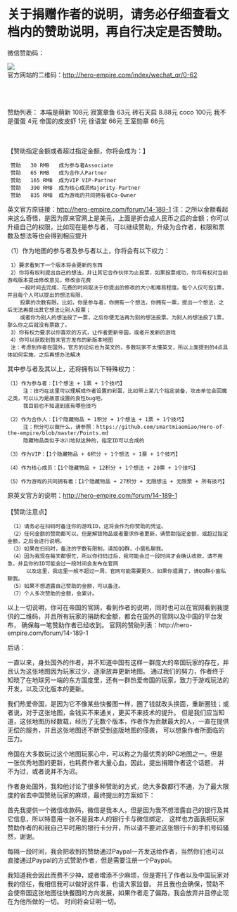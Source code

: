 # 关于捐赠作者的说明，请务必仔细查看文档内的赞助说明，再自行决定是否赞助。
微信赞助码：

![](https://github.com/smartmiaomiao/Hero-of-the-empire/blob/master/wechatQR.png)
</br>官方网站的二维码：http://hero-empire.com/index/wechat_qr/0-62

</br></br></br>
赞助列表：
本喵是萌新 108元 
寂寞章鱼   63元
砖石天启   8.88元
coco      100元
我不是蛋蛋 4元
帝国的皮皮虾 1元
徐语堂 66元
王室勋章 66元
</br></br></br>


【赞助指定金额或者超过指定金额，你将会成为：】

     赞助   30 RMB   成为参与者Associate  
     赞助   65 RMB   成为合作人Partner
     赞助   165 RMB  成为VIP VIP-Partner
     赞助   390 RMB  成为核心成员Majority-Partner
     赞助   835 RMB  成为游戏的共同拥有者Co-Owner
     
英文官方原链接：http://hero-empire.com/forum/14-189-1
注：之所以金额看起来这么奇怪，是因为原来官网上是美元，上面是折合成人民币之后的金额；你可以升级自己的权限，比如现在是参与者，
可以继续赞助，升级为合作者，权限和票数及想法等也会得到相应提升

（1）作为地图的参与者及参与者以上，你将会有以下权力：

     1）要求看到下一个版本将会更新的东西
     2）你将有权利提出自己的想法，并让其它合作伙伴为止投票，如果投票成功，你将有权对当前游戏版本提出修改意见，修改会花费
        一段时间去完成，花费的时间取决于你提出的修改的大小和难易程度。每个人仅可投1票，并且每个人可以提出的想法有限，
        投票的次数有限。比如，你是参与者，你拥有一个想法，你拥有一票，提出一个想法，之后无法再提出其它想法让别人投票；
        或者你为别人的想法投了一票，之后你便无法再为别的想法投票。为别人的想法投了1票，那么你之后就没有票数了。
     3）你有权力要求以你喜欢的方式，让作者更新帝国，或者开发新的游戏
     4）你可以获取到暂未官方发布的新版本地图
     注：考虑到作者在国外，官方的论坛也为英文的，多数玩家不太懂英文，所以上面提到的4点具体如何实施，之后再想办法解决

其中参与者及其以上，还将拥有以下特殊权力：

    （1）作为参与者：【1个想法 + 1票 + 1个技巧】
         注：技巧在这里可以理解成作者设置的彩蛋，比如带上某几个指定装备，攻击单位会回魔之类，可以认为是故意设置的良性bug吧，
         我目前也不知道到底有哪些技巧
     
    （2）作为合作人：【1个隐藏物品 + 1积分 + 1个想法 + 1票 + 1个技巧】
         注：积分可以做什么，请参照：https://github.com/smartmiaomiao/Hero-of-the-empire/blob/master/Points.md
         隐藏物品类似于冰川地狱这种的，指定ID可以合成的
     
    （3）作为VIP：【1个隐藏物品 + 6积分 + 1个想法 + 1票 + 1个技巧】

    （4）作为核心成员：【1个隐藏物品 + 12积分 + 1个想法 + 20票 + 1个技巧】

    （5）作为游戏的共同拥有着：【1个隐藏物品 + 27积分 + 无限想法 + 无限票 + 所有技巧】

原英文官方的说明：http://hero-empire.com/forum/14-189-1  
</br>
【赞助注意点】</br>

     （1）请务必在扫码时备注你的游戏ID，这将会作为你赞助的凭证。
     （2）任何金额的赞助都可以，但是解锁物品或者要求作者更新，请赞助指定金额，或超过指定金额，之后会进行说明。
     （3）如果在扫码时，备注的字数有限制，请加QQ群，小窗私聊我。
     （4）因为我现在每天都很忙，所以你扫码过后，我可能会过一段时间才会确认收款，请不用急，并且你的ID可能会过一段时间会发布在官网
          以及这里，我这里一般不超过一周，官网可能需要更久，如果你遗漏了，请QQ群小窗私聊我。
     （5）如果不想透露自己赞助的金额，可以备注。
     （7）个人多次赞助的金额，会累计。


<p>
以上一切说明，你可在帝国的官网，看到作者的说明，同时也可以在官网看到我提供的二维码，并且所有玩家的捐助和金额，都会在国外的官网以及中国的平台发布，
确保每一笔赞助作者已经收到。
官网的赞助列表：http://hero-empire.com/forum/14-189-1

后话：

一直以来，身处国外的作者，并不知道中国有这样一群庞大的帝国玩家的存在，并且认为这张地图因为玩家过少，逐渐放弃更新地图。
通过我们的努力，作者终于知晓了在地球另一端的东方国度里，还有一群热爱帝国的玩家，致力于游戏玩法的开发，以及汉化版本的更新。

我们热爱帝国，是因为它不像某些快餐图一样，圈了钱就改头换面，重新圈钱；或者说，对于这张地图，金钱买不来通关，更买不来技术的提升。
但是我们应当知道，这张地图历经数载，经历了无数个版本，作者作为贡献最大的人，一直在提供无偿的服务，并且这张地图还不断受到盗版地图的侵袭，
可以想象作者所面临的压力。

帝国在大多数玩过这个地图玩家心中，可以称之为最优秀的RPG地图之一。但是一张优秀地图的更新，也耗费作者大量心血，因此，提出捐赠作者这个话题，
并不为过，或者说并不为迟。

作者身处国外，我和他讨论了很多种赞助的方式，绝大多数都行不通，为了最大限度的省去中国赞助玩家的麻烦，最终提出的方案如下：

首先我提供一个微信收款码，微信是我本人，但是因为我不想泄露自己的银行及其它信息，所以特意用一张不是我本人的银行卡与微信绑定，
这样也方面我把玩家赞助作者的和我自己平时用的银行卡分开，所以请不要对这张银行卡的手机号码骚然，谢谢。

每隔一段时间，我会把收到的赞助通过Paypal一齐发送给作者，当然你们也可以直接通过Paypal的方式赞助作者，但是需要注册一个Paypal。

我知道我会因此而费不少神，或者增添不少麻烦，但是寄托了作者以及中国玩家对我的信任，我相信我可以做好这件事，也请大家监督。
并且我也会确保，赞助不会使帝国这张地图往快餐图的方向发展，如果作者走了偏路，我会放弃并且停止现在为他所做的一切。
时间将会证明一切。
</p>


